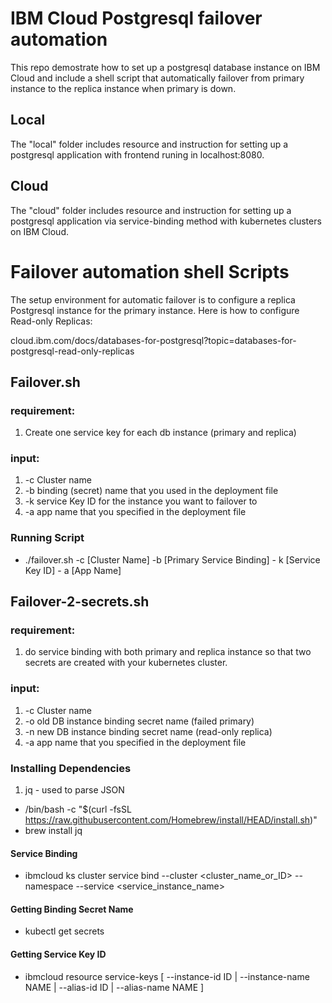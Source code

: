 # IBM Cloud Postgresql failover automation
This repo demostrate how to set up a postgresql database instance on IBM Cloud and include a shell script that automatically failover from primary instance to the replica instance when primary is down.

## Local
The "local" folder includes resource and instruction for setting up a postgresql application with frontend runing in localhost:8080.

## Cloud
The "cloud" folder includes resource and instruction for setting up a postgresql application via service-binding method with kubernetes clusters on IBM Cloud.

# Failover automation shell Scripts
The setup environment for automatic failover is to configure a replica Postgresql instance for the primary instance. Here is how to configure Read-only Replicas:

cloud.ibm.com/docs/databases-for-postgresql?topic=databases-for-postgresql-read-only-replicas

## Failover.sh
### requirement:
1. Create one service key for each db instance (primary and replica)

### input:
1. -c Cluster name
2. -b binding (secret) name that you used in the deployment file
3. -k service Key ID for the instance you want to failover to
4. -a app name that you specified in the deployment file

### Running Script 
* ./failover.sh -c [Cluster Name] -b [Primary Service Binding] - k [Service Key ID] - a [App Name]

## Failover-2-secrets.sh
### requirement:
1. do service binding with both primary and replica instance so that two secrets are created with your kubernetes cluster.

### input:
1. -c Cluster name
2. -o old DB instance binding secret name (failed primary)
3.  -n new DB instance binding secret name (read-only replica)
4. -a app name that you specified in the deployment file

### Installing Dependencies 
1. jq - used to parse JSON
* /bin/bash -c "$(curl -fsSL https://raw.githubusercontent.com/Homebrew/install/HEAD/install.sh)" 
* brew install jq

#### Service Binding 
* ibmcloud ks cluster service bind --cluster <cluster_name_or_ID> --namespace <namespace> --service <service_instance_name>

#### Getting Binding Secret Name
* kubectl get secrets 

#### Getting Service Key ID 
* ibmcloud resource service-keys [ --instance-id ID | --instance-name NAME | --alias-id ID | --alias-name NAME ]
